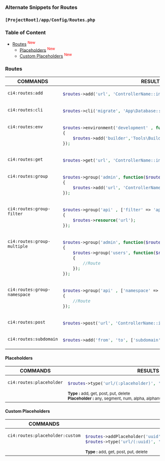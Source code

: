### Alternate Snippets for Routes

### `[ProjectRoot]/app/Config/Routes.php`

### Table of Content
<!-- - [Alternate Snippets for Routes](#alternate-snippets-for-routes)
- [`[ProjectRoot]/app/Config/Routes.php`](#projectrootappconfigroutesphp)
- [Table of Content](#table-of-content) -->
- [Routes](#routes) <sup style="color:red">New</sup>
  - [Placeholders](#placeholders) <sup style="color:red">New</sup>
  - [Custom Placeholders](#custom-placeholders) <sup style="color:red">New</sup>

### Routes
<table style="width:100%">
<thead>
<tr>
<th align="center">COMMANDS</th>
<th align="center">RESULTS</th>
</tr>
</thead>
<tbody>
<tr>
<td nowrap style="vertical-align: top;">

```code
ci4:routes:add
```

</td>
<td nowrap>

```php
$routes->add('url', 'ControllerName::index');
```
</td>
</tr>
<!--  -->
<tr>
<td nowrap style="vertical-align: top;">

```code
ci4:routes:cli
```

</td>
<td nowrap>

```php
$routes->cli('migrate', 'App\Database::migrate');
```
</td>
</tr>
<!--  -->
<tr>
<td nowrap style="vertical-align: top;">

```code
ci4:routes:env
```

</td>
<td nowrap>

```php
$routes->environment('development' , function($routes)
{
    $routes->add('builder','Tools\Builder::index');
});
```
</td>
</tr>
<!--  -->
<tr>
<td nowrap style="vertical-align: top;">

```code
ci4:routes:get
```

</td>
<td nowrap>

```php
$routes->get('url', 'ControllerName::index');
```
</td>
</tr>
<!--  -->
<tr>
<td nowrap style="vertical-align: top;">

```code
ci4:routes:group
```

</td>
<td nowrap>

```php
$routes->group('admin', function($routes)
{
    $routes->add('url', 'ControllerName::index');
});
```
</td>
</tr>
<!--  -->
<tr>
<td nowrap style="vertical-align: top;">

```code
ci4:routes:group-filter
```

</td>
<td nowrap>

```php
$routes->group('api' , ['filter' => 'api-auth'], function($routes)
{
    $routes->resource('url');
});
```
</td>
</tr>
<!--  -->
<tr>
<td nowrap style="vertical-align: top;">

```code
ci4:routes:group-multiple
```

</td>
<td nowrap>

```php
$routes->group('admin', function($routes)
{
    $routes->group('users', function($routes)
    {
        //Route
    });
});
```
</td>
</tr>
<!--  -->
<tr>
<td nowrap style="vertical-align: top;">

```code
ci4:routes:group-namespace
```

</td>
<td nowrap>

```php
$routes->group('api' , ['namespace' => 'App\API\v1'], function($routes)
{
    //Route
});
```
</td>
</tr>
<!--  -->
<tr>
<td nowrap style="vertical-align: top;">

```code
ci4:routes:post
```

</td>
<td nowrap>

```php
$routes->post('url', 'ControllerName::index');
```
</td>
</tr>
<!--  -->
<tr>
<td nowrap style="vertical-align: top;">

```code
ci4:routes:subdomain
```

</td>
<td nowrap>

```php
$routes->add('from', 'to', ['subdomain' => '*']);
```
</td>
</tr>
</tbody>
</table>

#### Placeholders
<table style="width:100%">
<thead>
<tr>
<th align="center">COMMANDS</th>
<th align="center">RESULTS</th>
</tr>
</thead>
<tbody>
<tr>
<td nowrap style="vertical-align: top;">

```code
ci4:routes:placeholder
```

</td>
<td nowrap>

```php
$routes->type('url/(:placeholder)', 'ControllerName::index/$1');
```
<small>
<strong>Type : </strong>add, get, post, put, delete<br>
<strong>Placeholder : </strong>any, segment, num, alpha, alphanum, hash<br>
</small>
</td>
</tr>
</tbody>
</table>

#### Custom Placeholders
<table style="width:100%">
<thead>
<tr>
<th align="center">COMMANDS</th>
<th align="center">RESULTS</th>
</tr>
</thead>
<tbody>
<tr>
<td nowrap style="vertical-align: top;">

```code
ci4:routes:placeholder:custom
```

</td>
<td nowrap>

```php
$routes->addPlaceholder('uuid', '[0-9a-f]{8}-[0-9a-f]{4}-[0-9a-f]{4}-[0-9a-f]{4}-[0-9a-f]{12}');
$routes->type('url/(:uuid)', 'ControllerName::index/$1');
```
<small>
<strong>Type : </strong>add, get, post, put, delete<br>
</small>
</td>
</tr>
<!--  -->
</tbody>
</table>
